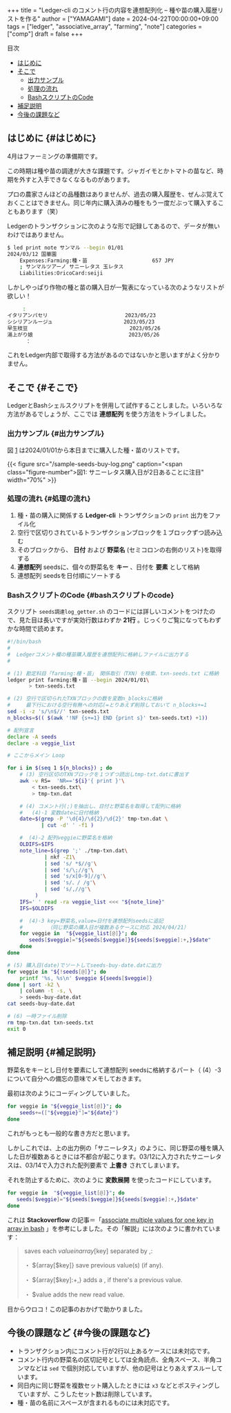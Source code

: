 +++
title = "Ledger-cli のコメント行の内容を連想配列化 – 種や苗の購入履歴リストを作る"
author = ["YAMAGAMI"]
date = 2024-04-22T00:00:00+09:00
tags = ["ledger", "associative_array", "farming", "note"]
categories = ["comp"]
draft = false
+++

<div class="ox-hugo-toc toc">

<div class="heading">&#30446;&#27425;</div>

- [はじめに](#はじめに)
- [そこで](#そこで)
    - [出力サンプル](#出力サンプル)
    - [処理の流れ](#処理の流れ)
    - [BashスクリプトのCode](#bashスクリプトのcode)
- [補足説明](#補足説明)
- [今後の課題など](#今後の課題など)

</div>
<!--endtoc-->



## はじめに {#はじめに}

4月はファーミングの準備期です。

この時期は種や苗の調達が大きな課題です。ジャガイモとかトマトの苗など、時期を外すと入手できなくなるものがあります。

プロの農家さんほどの品種数はありませんが、過去の購入履歴を、ぜんぶ覚えておくことはできません。同じ年内に購入済みの種をもう一度だぶって購入することもあります（笑）

Ledgerのトランザクションに次のような形で記録してあるので、データが無いわけではありません。

```sh
$ led print note サンマル --begin 01/01
2024/03/12 国華園
    Expenses:Farming:種・苗                     657 JPY
    ; サンマルツアーノ サニーレタス 玉レタス
    Liabilities:OricoCard:seiji
```

しかしやっぱり作物の種と苗の購入日が一覧表になっている次のようなリストが欲しい！

```sh
     :
イタリアンパセリ                         2023/05/23
シシリアンルージュ                       2023/05/23
早生枝豆                                 2023/05/26
湯上がり娘                               2023/05/26
      ：
```

これをLedger内部で取得する方法があるのではないかと思いますがよく分かりません。


## そこで {#そこで}

LedgerとBashシェルスクリプトを併用して試作することしました。いろいろな方法があるでしょうが、ここでは ****連想配列**** を使う方法をトライしました。


### 出力サンプル {#出力サンプル}

図 [1](#figure--sample-out) は2024/01/01から本日までに購入した種・苗のリストです。

<a id="figure--sample-out"></a>

{{< figure src="/sample-seeds-buy-log.png" caption="<span class=\"figure-number\">&#22259;1:  </span>サニーレタス購入日が2日あることに注目" width="70%" >}}


### 処理の流れ {#処理の流れ}

1.  種・苗の購入に関係する ****Ledger-cli**** トランザクションの `print` 出力をファイル化
2.  空行で区切りされているトランザクションブロックを１ブロックずつ読み込む
3.  そのブロックから、 ****日付**** および ****野菜名**** (セミコロンの右側のリスト)を取得する
4.  ****連想配列**** seedsに、個々の野菜名を ****キー**** 、日付を ****要素**** として格納
5.  連想配列 seedsを日付順にソートする


### BashスクリプトのCode {#bashスクリプトのcode}

スクリプト `seeds調達log_getter.sh` のコードには詳しいコメントをつけたので、見た目は長いですが実効行数はわずか ****21行**** 。じっくりご覧になってもわずかな時間で読めます。

```sh
#!/bin/bash
#
#  Ledgerコメント欄の種苗購入履歴を連想配列に格納しファイルに出力する
#

# (1) 勘定科目「farming:種・苗」 関係取引（TXN）を検索、txn-seeds.txt に格納
ledger print farming:種・苗 --begin 2024/01/01\
       > txn-seeds.txt

# (2) 空行で区切られたTXNブロックの数を変数n_blocksに格納
#     最下行における空行有無への対応(=とりあえず削除しておいて n_blocks+=1
sed -i -z 's/\n$//' txn-seeds.txt
n_blocks=$(( $(awk '!NF {s+=1} END {print s}' txn-seeds.txt) +1))

# 配列宣言
declare -A seeds
declare -a veggie_list

# ここからメイン Loop

for i in $(seq 1 ${n_blocks}) ; do
    # (3) 空行区切のTXNブロックを１つずつ読出しtmp-txt.datに書出す
    awk -v RS=  'NR=='${i}'{ print }'\
	    < txn-seeds.txt\
	    > tmp-txn.dat

    # (4) コメント行(;)を抽出し、日付と野菜名を取得して配列に格納
    #   (4)-1 変数dateに日付格納
    date=$(grep -P '\d{4}/\d{2}/\d{2}' tmp-txn.dat \
	       | cut -d' ' -f1 )

    #  (4)-2 配列veggieに野菜名を格納
    OLDIFS=$IFS
    note_line=$(grep ';' ./tmp-txn.dat\
		    | nkf -Z1\
		    | sed 's/ *$//g'\
		    | sed 's/\;//g'\
		    | sed 's/x[0-9]//g'\
		    | sed 's/、/ /g'\
		    | sed 's/,//g'\
	     )
    IFS=' ' read -ra veggie_list <<< "${note_line}"
    IFS=$OLDIFS

    #  (4)-3 key=野菜名,value=日付を連想配列seedsに追記
    #        （同じ野菜の購入日が複数あるケースに対応 2024/04/21）
    for veggie in  "${veggie_list[@]}"; do
	   seeds[$veggie]="${seeds[$veggie]}${seeds[$veggie]:+,}$date"
    done
done

# (5) 購入日(date)でソートしてseeds-buy-date.datに出力
for veggie in "${!seeds[@]}"; do
    printf '%s, %s\n' $veggie ${seeds[$veggie]}
done | sort -k2 \
    | column -t -s, \
    > seeds-buy-date.dat
cat seeds-buy-date.dat

# (6) 一時ファイル削除
rm tmp-txn.dat txn-seeds.txt
exit 0

```


## 補足説明 {#補足説明}

野菜名をキーとし日付を要素にして連想配列 seedsに格納するパート（ (4）-3 について自分への備忘の意味でメモしておきます。

最初は次のようにコーディングしていました。

```sh
for veggie in "${veggie_list[@]}"; do
	seeds+=(["${veggie}"]="${date}")
done
```

これがもっとも一般的な書き方だと思います。

しかしこれでは、上の出力例の「サニーレタス」のように、同じ野菜の種を購入した日が複数あるときには不都合が起こります。03/12に入力されたサニーレタスは、03/14で入力された配列要素で ****上書き**** されてしまいます。

それを防止するために、次のように ****変数展開**** を使ったコードにしています。

```sh
for veggie in  "${veggie_list[@]}"; do
   seeds[$veggie]="${seeds[$veggie]}${seeds[$veggie]:+,}$date"
done
```

これは ****Stackoverflow**** の記事＝「[associate multiple values for one key in array in bash](https://stackoverflow.com/questions/27832452/associate-multiple-values-for-one-key-in-array-in-bash) 」を参考にしました。その「解説」には次のように書かれています：

> saves each $value in array[$key] separated by ,:
>
> ・ ${array[$key]} save previous value(s) (if any).
>
> ・ ${array[$key]:+,} adds a , if there's a previous value.
>
> ・ $value adds the new read value.

目からウロコ！この記事のおかげで助かりました。


## 今後の課題など {#今後の課題など}

-   トランザクション内にコメント行が2行以上あるケースには未対応です。
-   コメント行内の野菜名の区切記号としては全角読点、全角スペース、半角コンマなどは `sed` で個別対応していますが、他の記号はとりあえずスルーしています。
-   同日内に同じ野菜を複数セット購入したときには `x3` などとポスティングしていますが、こうしたセット数は削除しています。
-   種・苗の名前にスペースが含まれるものには未対応です。
